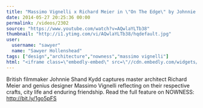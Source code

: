 ```yaml
---
title: "Massimo Vignelli x Richard Meier in \"On The Edge\" by Johnnie Shand Kydd"
date: 2014-05-27 20:25:36 00:00
permalink: /videos/2302
source: "https://www.youtube.com/watch?v=AQwlaYLTb38"
thumbnail: "http://i1.ytimg.com/vi/AQwlaYLTb38/hqdefault.jpg"
user:
  username: "sawyer"
  name: "Sawyer Hollenshead"
tags: ["design","architecture","nowness","massimo vignelli"]
html: "<iframe class=\"embedly-embed\" src=\"//cdn.embedly.com/widgets/media.html?src=http%3A%2F%2Fwww.youtube.com%2Fembed%2FAQwlaYLTb38%3Fwmode%3Dtransparent%26feature%3Doembed&wmode=transparent&url=http%3A%2F%2Fwww.youtube.com%2Fwatch%3Fv%3DAQwlaYLTb38&image=http%3A%2F%2Fi1.ytimg.com%2Fvi%2FAQwlaYLTb38%2Fhqdefault.jpg&key=daaebf4d9cdd46779200162d0ca86e20&type=text%2Fhtml&schema=youtube\" width=\"854\" height=\"480\" scrolling=\"no\" frameborder=\"0\" allowfullscreen></iframe>"
---
```


British filmmaker Johnnie Shand Kydd captures master architect Richard Meier and genius designer Massimo Vignelli reflecting on their respective crafts, city life and enduring friendship. 
Read the full feature on NOWNESS: http://bit.ly/1go5pFS